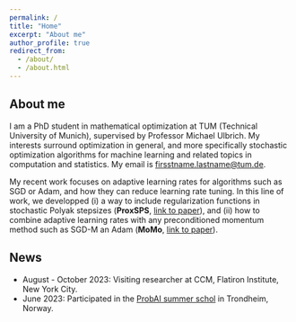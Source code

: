```yaml
---
permalink: /
title: "Home"
excerpt: "About me"
author_profile: true
redirect_from: 
  - /about/
  - /about.html
---
```


About me
-------------
I am a PhD student in mathematical optimization at TUM (Technical University of Munich), supervised by Professor Michael Ulbrich. My interests surround optimization in general, and more specifically stochastic optimization algorithms for machine learning and related topics in computation and statistics. My email is firsstname.lastname@tum.de.

My recent work focuses on adaptive learning rates for algorithms such as SGD or Adam, and how they can reduce learning rate tuning. In this line of work, we developped (i) a way to include regularization functions in stochastic Polyak stepsizes (**ProxSPS**, [link to paper](https://openreview.net/forum?id=jWr41htaB3)), and (ii) how to combine adaptive learning rates with any preconditioned momentum method such as SGD-M an Adam (**MoMo**, [link to paper](https://arxiv.org/abs/2305.07583)). 

News
----------

* August - October 2023: Visiting researcher at CCM, Flatiron Institute, New York City.
* June 2023: Participated in the [ProbAI summer schol](https://probabilistic.ai/) in Trondheim, Norway.